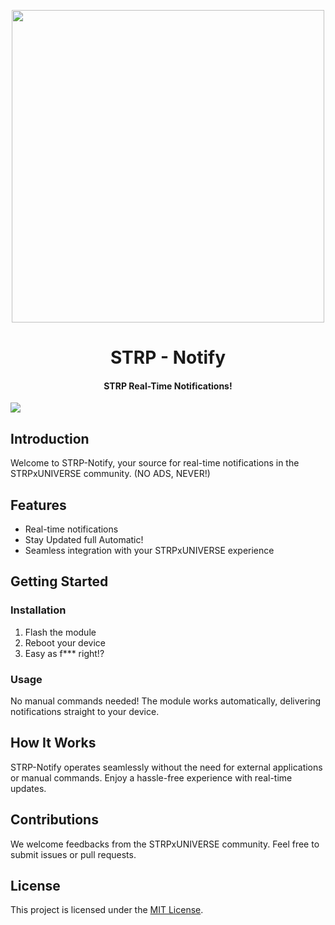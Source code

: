 <p align="center"><a href="https://t.me/AndroidRootModulesCommunity"><img src="https://i.imgur.com/yxjz2Rl.jpg" width="500"></a></p>  

 <h1 align="center"><b> STRP - Notify</b></h1> 

 <h4 align="center">STRP Real-Time Notifications!</h4>

 <a href="https://t.me/AndroidRootModulesCommunity"><img src="https://img.shields.io/badge/Join-Telegram%20Channel-red.svg?logo=Telegram"></a>


## Introduction

Welcome to STRP-Notify, your source for real-time notifications in the STRPxUNIVERSE community. (NO ADS, NEVER!)

## Features

- Real-time notifications
- Stay Updated full Automatic!
- Seamless integration with your STRPxUNIVERSE experience

## Getting Started

### Installation

1. Flash the module
2. Reboot your device
3. Easy as f*** right!?

### Usage

No manual commands needed! The module works automatically, delivering notifications straight to your device.

## How It Works

STRP-Notify operates seamlessly without the need for external applications or manual commands. Enjoy a hassle-free experience with real-time updates.

## Contributions

We welcome feedbacks from the STRPxUNIVERSE community. Feel free to submit issues or pull requests.

## License

This project is licensed under the [MIT License](LICENSE).

